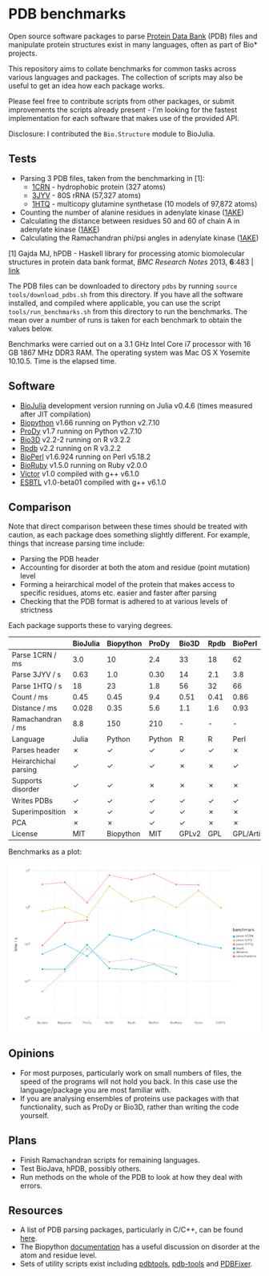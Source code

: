 # PDB benchmarks

Open source software packages to parse [Protein Data Bank](http://www.rcsb.org/pdb/home/home.do) (PDB) files and manipulate protein structures exist in many languages, often as part of Bio* projects.

This repository aims to collate benchmarks for common tasks across various languages and packages. The collection of scripts may also be useful to get an idea how each package works.

Please feel free to contribute scripts from other packages, or submit improvements the scripts already present - I'm looking for the fastest implementation for each software that makes use of the provided API.

Disclosure: I contributed the `Bio.Structure` module to BioJulia.


## Tests

* Parsing 3 PDB files, taken from the benchmarking in [1]:
  * [1CRN](http://www.rcsb.org/pdb/explore/explore.do?structureId=1crn) - hydrophobic protein (327 atoms)
  * [3JYV](http://www.rcsb.org/pdb/explore/explore.do?structureId=3jyv) - 80S rRNA (57,327 atoms)
  * [1HTQ](http://www.rcsb.org/pdb/explore/explore.do?structureId=1htq) - multicopy glutamine synthetase (10 models of 97,872 atoms)
* Counting the number of alanine residues in adenylate kinase ([1AKE](http://www.rcsb.org/pdb/explore/explore.do?structureId=1ake))
* Calculating the distance between residues 50 and 60 of chain A in adenylate kinase ([1AKE](http://www.rcsb.org/pdb/explore/explore.do?structureId=1ake))
* Calculating the Ramachandran phi/psi angles in adenylate kinase ([1AKE](http://www.rcsb.org/pdb/explore/explore.do?structureId=1ake))

[1] Gajda MJ, hPDB - Haskell library for processing atomic biomolecular structures in protein data bank format, *BMC Research Notes* 2013, **6**:483 | [link](http://bmcresnotes.biomedcentral.com/articles/10.1186/1756-0500-6-483)

The PDB files can be downloaded to directory `pdbs` by running `source tools/download_pdbs.sh` from this directory. If you have all the software installed, and compiled where applicable, you can use the script `tools/run_benchmarks.sh` from this directory to run the benchmarks. The mean over a number of runs is taken for each benchmark to obtain the values below.

Benchmarks were carried out on a 3.1 GHz Intel Core i7 processor with 16 GB 1867 MHz DDR3 RAM. The operating system was Mac OS X Yosemite 10.10.5. Time is the elapsed time.


## Software

* [BioJulia](https://biojulia.github.io/Bio.jl/) development version running on Julia v0.4.6 (times measured after JIT compilation)
* [Biopython](http://biopython.org/wiki/Biopython) v1.66 running on Python v2.7.10
* [ProDy](http://prody.csb.pitt.edu/) v1.7 running on Python v2.7.10
* [Bio3D](http://thegrantlab.org/bio3d/index.php) v2.2-2 running on R v3.2.2
* [Rpdb](https://cran.r-project.org/web/packages/Rpdb/index.html) v2.2 running on R v3.2.2
* [BioPerl](http://bioperl.org/index.html) v1.6.924 running on Perl v5.18.2
* [BioRuby](http://bioruby.org/) v1.5.0 running on Ruby v2.0.0
* [Victor](http://protein.bio.unipd.it/victor/index.php/Main_Page) v1.0 compiled with g++ v6.1.0
* [ESBTL](http://esbtl.sourceforge.net/index.html) v1.0-beta01 compiled with g++ v6.1.0


## Comparison

Note that direct comparison between these times should be treated with caution, as each package does something slightly different. For example, things that increase parsing time include:

* Parsing the PDB header
* Accounting for disorder at both the atom and residue (point mutation) level
* Forming a heirarchical model of the protein that makes access to specific residues, atoms etc. easier and faster after parsing
* Checking that the PDB format is adhered to at various levels of strictness

Each package supports these to varying degrees.

|                       | BioJulia     | Biopython    | ProDy        | Bio3D        | Rpdb         | BioPerl      | BioRuby      | Victor       | ESBTL        |
| :-------------------- | :----------- | :----------- | :----------- | :----------- | :----------- | :----------- | :----------- | :----------- | :----------- |
| Parse 1CRN / ms       | 3.0          | 10           | 2.4          | 33           | 18           | 62           | 27           | 11           | 6.2          |
| Parse 3JYV / s        | 0.63         | 1.0          | 0.30         | 14           | 2.1          | 3.8          | 1.0          | 8.1          | 0.96         |
| Parse 1HTQ / s        | 18           | 23           | 1.8          | 56           | 32           | 66           | 18           | 17           | -            |
| Count / ms            | 0.45         | 0.45         | 9.4          | 0.51         | 0.41         | 0.86         | 0.25         | -            | -            |
| Distance / ms         | 0.028        | 0.35         | 5.6          | 1.1          | 1.6          | 0.93         | 0.56         | -            | -            |
| Ramachandran / ms     | 8.8          | 150          | 210          | -            | -            | -            | -            | -            | -            |
| Language              | Julia        | Python       | Python       | R            | R            | Perl         | Ruby         | C++          | C++          |
| Parses header         | ✗            | ✓            | ✓            | ✓            | ✓            | ✗            | ✓            | ✓            | ✗            |
| Heirarchichal parsing | ✓            | ✓            | ✓            | ✗            | ✗            | ✓            | ✓            | ✓            | ✓            |
| Supports disorder     | ✓            | ✓            | ✗            | ✗            | ✗            | ✗            | ✗            | ✗            | ✓            |
| Writes PDBs           | ✓            | ✓            | ✓            | ✓            | ✓            | ✓            | ✗            | ✓            | ✓            |
| Superimposition       | ✗            | ✓            | ✓            | ✓            | ✗            | ✗            | ✗            | ✗            | ✗            |
| PCA                   | ✗            | ✗            | ✓            | ✓            | ✗            | ✗            | ✗            | ✗            | ✗            |
| License               | MIT          | Biopython    | MIT          | GPLv2        | GPL          | GPL/Artistic | Ruby         | GPLv3        | GPLv3        |

Benchmarks as a plot:

![benchmarks](plot/plot.png "benchmarks")


## Opinions

* For most purposes, particularly work on small numbers of files, the speed of the programs will not hold you back. In this case use the language/package you are most familiar with.
* If you are analysing ensembles of proteins use packages with that functionality, such as ProDy or Bio3D, rather than writing the code yourself.


## Plans

* Finish Ramachandran scripts for remaining languages.
* Test BioJava, hPDB, possibly others.
* Run methods on the whole of the PDB to look at how they deal with errors.


## Resources

* A list of PDB parsing packages, particularly in C/C++, can be found [here](http://bioinf.org.uk/software/bioplib/libraries/).
* The Biopython [documentation](http://biopython.org/wiki/The_Biopython_Structural_Bioinformatics_FAQ) has a useful discussion on disorder at the atom and residue level.
* Sets of utility scripts exist including [pdbtools](https://github.com/harmslab/pdbtools), [pdb-tools](https://github.com/JoaoRodrigues/pdb-tools) and [PDBFixer](https://github.com/pandegroup/pdbfixer).
